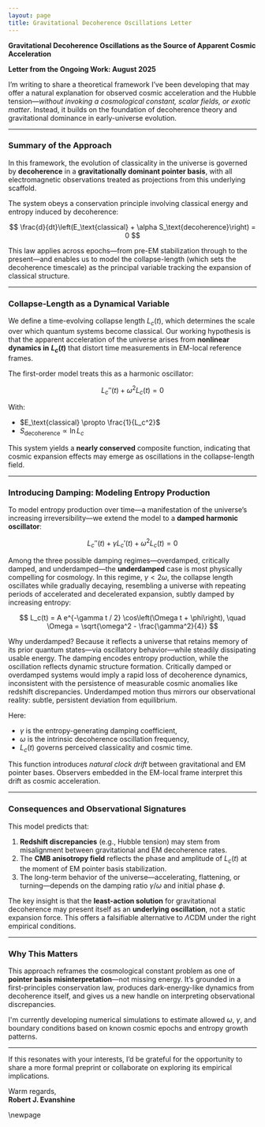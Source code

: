 ```yaml
---
layout: page
title: Gravitational Decoherence Oscillations Letter
---
```


**Gravitational Decoherence Oscillations as the Source of Apparent Cosmic Acceleration**

**Letter from the Ongoing Work: August 2025**

I’m writing to share a theoretical framework I’ve been developing that may offer a natural explanation for observed cosmic acceleration and the Hubble tension—*without invoking a cosmological constant, scalar fields, or exotic matter*. Instead, it builds on the foundation of decoherence theory and gravitational dominance in early-universe evolution.

---

### Summary of the Approach

In this framework, the evolution of classicality in the universe is governed by **decoherence** in a **gravitationally dominant pointer basis**, with all electromagnetic observations treated as projections from this underlying scaffold.

The system obeys a conservation principle involving classical energy and entropy induced by decoherence:

$$
\frac{d}{dt}\left(E_\text{classical} + \alpha S_\text{decoherence}\right) = 0
$$

This law applies across epochs—from pre-EM stabilization through to the present—and enables us to model the collapse-length (which sets the decoherence timescale) as the principal variable tracking the expansion of classical structure.

---

### Collapse-Length as a Dynamical Variable

We define a time-evolving collapse length $L_c(t)$, which determines the scale over which quantum systems become classical. Our working hypothesis is that the apparent acceleration of the universe arises from **nonlinear dynamics in** **$L_c(t)$** that distort time measurements in EM-local reference frames.

The first-order model treats this as a harmonic oscillator:

$$
L_c''(t) + \omega^2 L_c(t) = 0
$$

With:

* $E_\text{classical} \propto \frac{1}{L_c^2}$
* $S_\text{decoherence} \propto \ln L_c$

This system yields a **nearly conserved** composite function, indicating that cosmic expansion effects may emerge as oscillations in the collapse-length field.

---

### Introducing Damping: Modeling Entropy Production

To model entropy production over time—a manifestation of the universe’s increasing irreversibility—we extend the model to a **damped harmonic oscillator**:

$$
L_c''(t) + \gamma L_c'(t) + \omega^2 L_c(t) = 0
$$

Among the three possible damping regimes—overdamped, critically damped, and underdamped—the **underdamped** case is most physically compelling for cosmology. In this regime, $\gamma < 2\omega$, the collapse length oscillates while gradually decaying, resembling a universe with repeating periods of accelerated and decelerated expansion, subtly damped by increasing entropy:

$$
L_c(t) = A e^{-\gamma t / 2} \cos\left(\Omega t + \phi\right), \quad \Omega = \sqrt{\omega^2 - \frac{\gamma^2}{4}}
$$

Why underdamped? Because it reflects a universe that retains memory of its prior quantum states—via oscillatory behavior—while steadily dissipating usable energy. The damping encodes entropy production, while the oscillation reflects dynamic structure formation. Critically damped or overdamped systems would imply a rapid loss of decoherence dynamics, inconsistent with the persistence of measurable cosmic anomalies like redshift discrepancies. Underdamped motion thus mirrors our observational reality: subtle, persistent deviation from equilibrium.

Here:

* $\gamma$ is the entropy-generating damping coefficient,
* $\omega$ is the intrinsic decoherence oscillation frequency,
* $L_c(t)$ governs perceived classicality and cosmic time.

This function introduces *natural clock drift* between gravitational and EM pointer bases. Observers embedded in the EM-local frame interpret this drift as cosmic acceleration.

---

### Consequences and Observational Signatures

This model predicts that:

1. **Redshift discrepancies** (e.g., Hubble tension) may stem from misalignment between gravitational and EM decoherence rates.
2. The **CMB anisotropy field** reflects the phase and amplitude of $L_c(t)$ at the moment of EM pointer basis stabilization.
3. The long-term behavior of the universe—accelerating, flattening, or turning—depends on the damping ratio $\gamma / \omega$ and initial phase $\phi$.

The key insight is that the **least-action solution** for gravitational decoherence may present itself as an **underlying oscillation**, not a static expansion force. This offers a falsifiable alternative to $\Lambda$CDM under the right empirical conditions.

---

### Why This Matters

This approach reframes the cosmological constant problem as one of **pointer basis misinterpretation**—not missing energy. It’s grounded in a first-principles conservation law, produces dark-energy-like dynamics from decoherence itself, and gives us a new handle on interpreting observational discrepancies.

I'm currently developing numerical simulations to estimate allowed $\omega$, $\gamma$, and boundary conditions based on known cosmic epochs and entropy growth patterns.

---

If this resonates with your interests, I’d be grateful for the opportunity to share a more formal preprint or collaborate on exploring its empirical implications.

Warm regards,\
**Robert J. Evanshine**

\newpage
